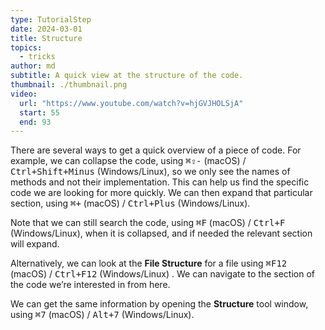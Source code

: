 ```yaml
---
type: TutorialStep
date: 2024-03-01
title: Structure
topics:
  - tricks
author: md
subtitle: A quick view at the structure of the code.
thumbnail: ./thumbnail.png
video:
  url: "https://www.youtube.com/watch?v=hjGVJHOLSjA"
  start: 55
  end: 93
---
```


There are several ways to get a quick overview of a piece of code. For example, we can collapse the code, using <kbd>⌘⇧-</kbd> (macOS) / <kbd>Ctrl+Shift+Minus</kbd> (Windows/Linux), so we only see the names of methods and not their implementation. This can help us find the specific code we are looking for more quickly. We can then expand that particular section, using <kbd>⌘+</kbd> (macOS) / <kbd>Ctrl+Plus</kbd> (Windows/Linux).

Note that we can still search the code, using <kbd>⌘F</kbd> (macOS) / <kbd>Ctrl+F</kbd> (Windows/Linux), when it is collapsed, and if needed the relevant section will expand.

Alternatively, we can look at the **File Structure** for a file using <kbd>⌘F12</kbd> (macOS) / <kbd>Ctrl+F12</kbd> (Windows/Linux) . We can navigate to the section of the code we’re interested in from here.

We can get the same information by opening the **Structure** tool window, using <kbd>⌘7</kbd> (macOS) / <kbd>Alt+7</kbd> (Windows/Linux).
